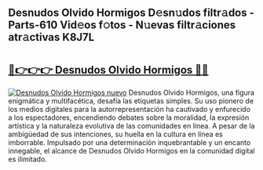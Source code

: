 ## Desnudos Olvido Hormigos D𝚎sn𝚞dos filtr𝚊dos - Parts-610 Vid𝚎os f𝚘tos - N𝚞evas filtr𝚊ciones atr𝚊ctivas K8J7L

# <h2><a href="http://mb0c4d.tromn.icu/?c=Desnudos+Olvido+Hormigos">🔗👉👉👉 Desnudos Olvido Hormigos 🔗🔗</a></h2>

[![Desnudos Olvido Hormigos nuevo](https://i.imgur.com/pEAQMta.gif)](http://mb0c4d.tromn.icu/?c=Desnudos+Olvido+Hormigos)
Desnudos Olvido Hormigos, una figura enigmática y multifacética, desafía las etiquetas simples. Su uso pionero de los medios digitales para la autorrepresentación ha cautivado y enfurecido a los espectadores, encendiendo debates sobre la moralidad, la expresión artística y la naturaleza evolutiva de las comunidades en línea. A pesar de la ambigüedad de sus intenciones, su huella en la cultura en línea es imborrable. Impulsado por una determinación inquebrantable y un encanto innegable, el alcance de Desnudos Olvido Hormigos en la comunidad digital es ilimitado.
